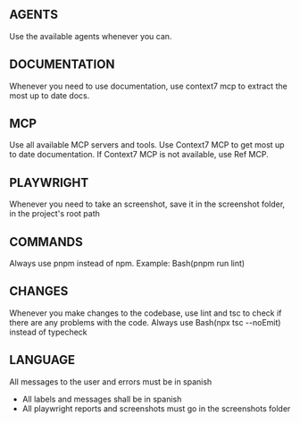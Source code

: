 ## AGENTS
Use the available agents whenever you can.

## DOCUMENTATION
Whenever you need to use documentation, use context7 mcp to extract the most up to date docs.

## MCP
Use all available MCP servers and tools.
Use Context7 MCP to get most up to date documentation. If Context7 MCP is not available, use Ref MCP.

## PLAYWRIGHT
Whenever you need to take an screenshot, save it in the screenshot folder, in the project's root path  


## COMMANDS
Always use pnpm instead of npm. Example: Bash(pnpm run lint)

## CHANGES
Whenever you make changes to the codebase, use lint and tsc to check if there are any problems with the code. Always use Bash(npx tsc --noEmit) instead of typecheck

## LANGUAGE
All messages to the user and errors must be in spanish
- All labels and messages shall be in spanish
- All playwright reports and screenshots must go in the screenshots folder

